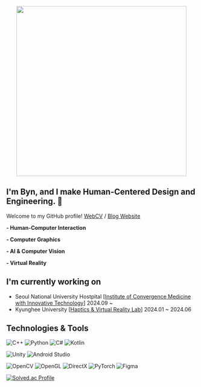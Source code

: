 <p align="center">
  <img src="Intro.gif" width="450" />
</p>

## I'm Byn, and I make Human-Centered Design and Engineering.   👋

Welcome to my GitHub profile! [WebCV](https://jaehyunbyun.netlify.app/) / [Blog Website]( https://metahyeon.tistory.com/)

**- Human-Computer Interaction**

**- Computer Graphics**

**- AI & Computer Vision**

**- Virtual Reality**

## I'm currently working on
- Seoul National University Hostpital [[Institute of Convergence Medicine with Innovative Technology](https://snuh.medisc.org/)] 2024.09 ~
- Kyunghee University [[Haptics & Virtual Reality Lab](http://haptics.khu.ac.kr/)] 2024.01 ~ 2024.06

## Technologies & Tools

![C++](https://img.shields.io/badge/C++-00599C?style=for-the-badge&logo=c%2B%2B&logoColor=white)
![Python](https://img.shields.io/badge/Python-3776AB?style=for-the-badge&logo=python&logoColor=white)
![C#](https://img.shields.io/badge/C%23-239120?style=for-the-badge&logo=c-sharp&logoColor=white)
![Kotlin](https://img.shields.io/badge/Kotlin-%230095D5.svg?style=for-the-badge&logo=kotlin&logoColor=white)

![Unity](https://img.shields.io/badge/Unity-100000?style=for-the-badge&logo=unity&logoColor=white)
![Android Studio](https://img.shields.io/badge/Android_Studio-3DDC84?style=for-the-badge&logo=android-studio&logoColor=white)

![OpenCV](https://img.shields.io/badge/OpenCV-27338e?style=for-the-badge&logo=OpenCV&logoColor=white)
![OpenGL](https://img.shields.io/badge/OpenGL-5586A4?style=for-the-badge&logo=opengl&logoColor=white)
![DirectX](https://img.shields.io/badge/DirectX-0078D6?style=for-the-badge&logo=directx&logoColor=white)
![PyTorch](https://img.shields.io/badge/PyTorch-%23EE4C2C.svg?style=for-the-badge&logo=PyTorch&logoColor=white)
![Figma](https://img.shields.io/badge/Figma-%23000000.svg?style=for-the-badge&logo=Figma&logoColor=white)

[![Solved.ac Profile](http://mazassumnida.wtf/api/v2/generate_badge?boj=bjh1750)](https://solved.ac/bjh1750/)
